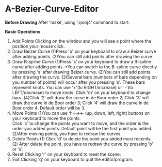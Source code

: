 # A-Bezier-Curve-Editor
**Before Drawing**
  After 'make', using './proj4' command to start.

**Basic Operations**
  1. Add Points
    Clicking on the window and you will see a point where the position your mouse click.
  2. Draw Beizer Curve
    (1)Press 'b' on your keyboard to draw a Beizer curve after adding points.
    (2)You can still add points after drawing the curve.
  3. Draw B-spline Curve
    (1)Press 's' on your keyboard to draw a B-spline curve after adding points.
      *You can switch to the B-spline curve directly by pressing 's' after drawing Beizer curve.
    (2)You can still add points after drawing the curve.
    (3)Several bars (numbers of bars depending on you number of points) will occur after you pressing 's'. 
       These bars represent knots. 
       You can use '+'(to RIGHT/increase) or '-'(to LEFT/decrease) to move knots. 
       Click 'm' on your keyboard to change bars.
    (4)Click '2' will draw the curve in de Boor order 2;
       Click '3' will draw the curve in de Boor order 3;
       Click '4' will draw the curve in de Boor order 4.
       Default order will be 3.
  4. Move Points
    (1)You can use ↑↓→← (up, down, left, right) buttons on your keyboard to move the points.  
       Click 'c' to change the points you want to move, and the order is the order you added points.
       Default point will be the first point you added.
    (2)After moving points, you have to redraw the curves.
  5. Delete Points
    (1)  Click 'd' to delete the point you added most recently.
    (2) After delete the point, you have to redraw the curve by pressing 'b' or 's'.
  6. Reset
    Clicking 'r' on your keyboard to reset the scene;
  7. Exit
    Clicking 'q' on your keyboard to quit the editor/program.
